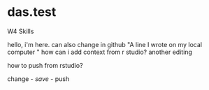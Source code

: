 # das.test
W4 Skills


hello, i'm here.
can also change in github
"A line I wrote on my local computer  " 
 how can i add context from r studio?
another editing

how to push from rstudio?

change - *save* - push 
